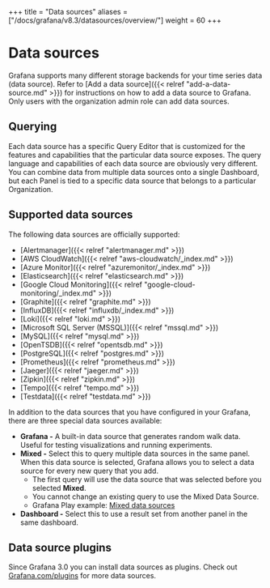 +++
title = "Data sources"
aliases = ["/docs/grafana/v8.3/datasources/overview/"]
weight = 60
+++

# Data sources

Grafana supports many different storage backends for your time series data (data source). Refer to [Add a data source]({{< relref "add-a-data-source.md" >}}) for instructions on how to add a data source to Grafana. Only users with the organization admin role can add data sources.

## Querying

Each data source has a specific Query Editor that is customized for the features and capabilities that the particular data source exposes. The query language and capabilities of each data source are obviously very different. You can combine data from multiple data sources onto a single Dashboard, but each Panel is tied to a specific data source that belongs to a particular Organization.

## Supported data sources

The following data sources are officially supported:

- [Alertmanager]({{< relref "alertmanager.md" >}})
- [AWS CloudWatch]({{< relref "aws-cloudwatch/_index.md" >}})
- [Azure Monitor]({{< relref "azuremonitor/_index.md" >}})
- [Elasticsearch]({{< relref "elasticsearch.md" >}})
- [Google Cloud Monitoring]({{< relref "google-cloud-monitoring/_index.md" >}})
- [Graphite]({{< relref "graphite.md" >}})
- [InfluxDB]({{< relref "influxdb/_index.md" >}})
- [Loki]({{< relref "loki.md" >}})
- [Microsoft SQL Server (MSSQL)]({{< relref "mssql.md" >}})
- [MySQL]({{< relref "mysql.md" >}})
- [OpenTSDB]({{< relref "opentsdb.md" >}})
- [PostgreSQL]({{< relref "postgres.md" >}})
- [Prometheus]({{< relref "prometheus.md" >}})
- [Jaeger]({{< relref "jaeger.md" >}})
- [Zipkin]({{< relref "zipkin.md" >}})
- [Tempo]({{< relref "tempo.md" >}})
- [Testdata]({{< relref "testdata.md" >}})

In addition to the data sources that you have configured in your Grafana, there are three special data sources available:

- **Grafana -** A built-in data source that generates random walk data. Useful for testing visualizations and running experiments.
- **Mixed -** Select this to query multiple data sources in the same panel. When this data source is selected, Grafana allows you to select a data source for every new query that you add.
  - The first query will use the data source that was selected before you selected **Mixed**.
  - You cannot change an existing query to use the Mixed Data Source.
  - Grafana Play example: [Mixed data sources](https://play.grafana.org/d/000000100/mixed-datasources?orgId=1)
- **Dashboard -** Select this to use a result set from another panel in the same dashboard.

## Data source plugins

Since Grafana 3.0 you can install data sources as plugins. Check out [Grafana.com/plugins](https://grafana.com/plugins) for more data sources.
